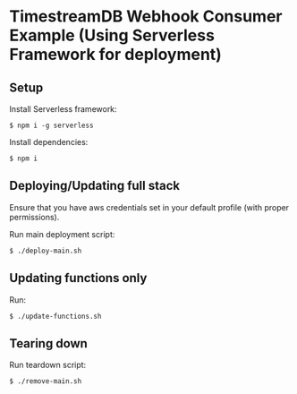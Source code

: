 # TimestreamDB Webhook Consumer Example (Using Serverless Framework for deployment)

## Setup

Install Serverless framework:

```
$ npm i -g serverless
```

Install dependencies:
```
$ npm i
```

## Deploying/Updating full stack

Ensure that you have aws credentials set in your default profile (with proper permissions).

Run main deployment script:
```
$ ./deploy-main.sh
```

## Updating functions only

Run:
```
$ ./update-functions.sh
```

## Tearing down

Run teardown script:
```
$ ./remove-main.sh
```